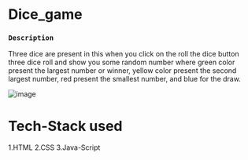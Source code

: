 # Dice_game

### `Description`

Three dice are present in this when you click on the roll the dice button three dice roll and show you some random number where green color present the largest number or winner, yellow color present the second largest number, red present the smallest number, and blue for the draw.

![image](https://user-images.githubusercontent.com/105915693/217020319-65213968-531d-482e-8c49-2be848531300.png)

# Tech-Stack used

1.HTML
2.CSS
3.Java-Script
